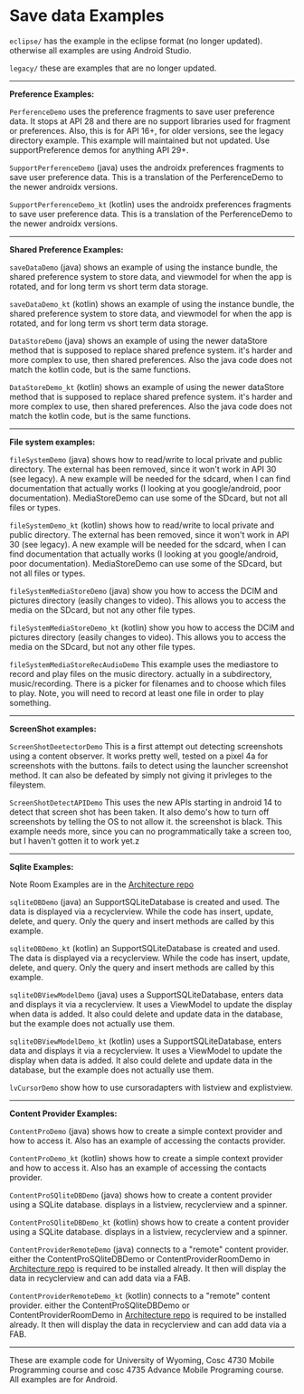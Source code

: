 Save data Examples
===========
`eclipse/` has the example in the eclipse format (no longer updated).  otherwise all examples are using Android Studio.

`legacy/` these are examples that are no longer updated.

---

**Preference Examples:**

`PerferenceDemo` uses the preference fragments to save user preference data.  It stops at API 28 and there are no support libraries used for fragment or preferences. Also, this is for API 16+, for older versions, see the legacy directory example.  This example will maintained but not updated.   Use supportPreference demos for anything API 29+.

`SupportPerferenceDemo` (java) uses the androidx preferences fragments to save user preference data.  This is a translation of the PerferenceDemo to the newer androidx versions.  

`SupportPerferenceDemo_kt` (kotlin) uses the androidx preferences fragments to save user preference data.  This is a translation of the PerferenceDemo to the newer androidx versions.  

---

**Shared Preference Examples:**

`saveDataDemo` (java) shows an example of using the instance bundle,  the shared preference system to store data, and viewmodel for when the app is rotated, and for long term vs short term data storage.

`saveDataDemo_kt` (kotlin) shows an example of using the instance bundle,  the shared preference system to store data, and viewmodel for when the app is rotated, and for long term vs short term data storage.

`DataStoreDemo` (java) shows an example of using the newer dataStore method that is supposed to replace shared prefence system.  it's harder and more complex to use, then shared preferences.  Also the java code does not match the kotlin code, but is the same functions.

`DataStoreDemo_kt` (kotlin) shows an example of using the newer dataStore method that is supposed to replace shared prefence system.  it's harder and more complex to use, then shared preferences.  Also the java code does not match the kotlin code, but is the same functions.

---

**File system examples:**

`fileSystemDemo` (java) shows how to read/write to local private and public directory. The external has been removed, since it won't work in API 30 (see legacy).  A new example will be needed for the sdcard, when I can find documentation that actually works (I looking at you google/android, poor documentation).  MediaStoreDemo can use some of the SDcard, but not all files or types.

`fileSystemDemo_kt` (kotlin) shows how to read/write to local private and public directory. The external has been removed, since it won't work in API 30 (see legacy).  A new example will be needed for the sdcard, when I can find documentation that actually works (I looking at you google/android, poor documentation).  MediaStoreDemo can use some of the SDcard, but not all files or types.

`fileSystemMediaStoreDemo` (java) show you how to access the DCIM and pictures directory (easily changes to video).  This allows you to access the media on the SDcard, but not any other file types.

`fileSystemMediaStoreDemo_kt` (kotlin) show you how to access the DCIM and pictures directory (easily changes to video).  This allows you to access the media on the SDcard, but not any other file types.

`fileSystemMediaStoreRecAudioDemo` This example uses the mediastore to record and play files on the music directory.  actually in a subdirectory, music/recording.  There is a picker for filenames and to choose which files to play.  Note, you will need to record at least one file in order to play something.


---

**ScreenShot examples:**

`ScreenShotDeetectorDemo`  This is a first attempt out detecting screenshots using a content observer.  It works pretty well, tested on a pixel 4a for screenshots with the buttons.  fails to detect using the launcher screenshot method.  It can also be defeated by simply not giving it privleges to the fileystem.  

`ScreenShotDetectAPIDemo` This uses the new APIs starting in android 14 to detect that screen shot has been taken.  It also demo's how to turn off screenshots by telling the OS to not allow it.  the screenshot is black.    This example needs more, since you can no programmatically take a screen too, but I haven't gotten it to work yet.z


---

**Sqlite Examples:** 

Note Room Examples are in the [Architecture repo](https://github.com/JimSeker/Architecture)

`sqliteDBDemo` (java) an SupportSQLiteDatabase is created and used.  The data is displayed via a recyclerview.  While the code has
 insert, update, delete, and query.  Only the query and insert methods are called by this example.

`sqliteDBDemo_kt` (kotlin) an SupportSQLiteDatabase is created and used.  The data is displayed via a recyclerview.  While the code has
 insert, update, delete, and query.  Only the query and insert methods are called by this example.

`sqliteDBViewModelDemo` (java) uses a SupportSQLiteDatabase, enters data and displays it via a recyclerview.  It uses a ViewModel to update the display when data is added.  It also could delete and update data in the database, but the example does not actually use them.

`sqliteDBViewModelDemo_kt` (kotlin) uses a SupportSQLiteDatabase, enters data and displays it via a recyclerview.  It uses a ViewModel to update the display when data is added.  It also could delete and update data in the database, but the example does not actually use them.

`lvCursorDemo` show how to use cursoradapters with listview and explistview.

---

**Content Provider Examples:** 

`ContentProDemo` (java) shows how to create a simple context provider and how to access it.  Also has an example of accessing the contacts provider.

`ContentProDemo_kt` (kotlin) shows how to create a simple context provider and how to access it.  Also has an example of accessing the contacts provider.

`ContentProSQliteDBDemo` (java)  shows how to create a content provider using a SQLite database.   displays in a listview, recyclerview and a spinner.

`ContentProSQliteDBDemo_kt` (kotlin) shows how to create a content provider using a SQLite database.   displays in a listview, recyclerview and a spinner.

`ContentProviderRemoteDemo` (java) connects to a "remote" content provider.  either the ContentProSQliteDBDemo or ContentProviderRoomDemo in [Architecture repo](https://github.com/JimSeker/Architecture) is required to be installed already.  It then will display the data in recyclerview and can add data via a FAB.

`ContentProviderRemoteDemo_kt` (kotlin) connects to a "remote" content provider.  either the ContentProSQliteDBDemo or ContentProviderRoomDemo in [Architecture repo](https://github.com/JimSeker/Architecture) is required to be installed already.  It then will display the data in recyclerview and can add data via a FAB.

---

These are example code for University of Wyoming, Cosc 4730 Mobile Programming course and cosc 4735 Advance Mobile Programing course. 
All examples are for Android.
